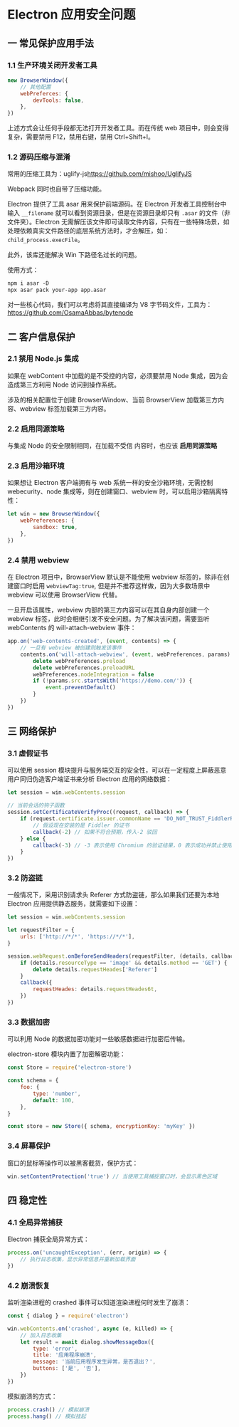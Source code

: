 # Electron 应用安全问题

## 一 常见保护应用手法

### 1.1 生产环境关闭开发者工具

```js
new BrowserWindow({
    // 其他配置
    webPreferces: {
        devTools: false,
    },
})
```

上述方式会让任何手段都无法打开开发者工具。而在传统 web 项目中，则会变得复杂，需要禁用 F12，禁用右键，禁用 Ctrl+Shift+I。

### 1.2 源码压缩与混淆

常用的压缩工具为：uglify-js<https://github.com/mishoo/UglifyJS>

Webpack 同时也自带了压缩功能。

Electron 提供了工具 asar 用来保护前端源码。在 Electron 开发者工具控制台中输入 `__filename` 就可以看到资源目录，但是在资源目录却只有 `.asar` 的文件（非文件夹）。Electron 无需解压该文件即可读取文件内容，只有在一些特殊场景，如处理依赖真实文件路径的底层系统方法时，才会解压，如：`child_process.execFile`。

此外，该库还能解决 Win 下路径名过长的问题。

使用方式：

```txt
npm i asar -D
npx asar pack your-app app.asar
```

对一些核心代码，我们可以考虑将其直接编译为 V8 字节码文件，工具为：<https://github.com/OsamaAbbas/bytenode>

## 二 客户信息保护

### 2.1 禁用 Node.js 集成

如果在 webContent 中加载的是不受控的内容，必须要禁用 Node 集成，因为会造成第三方利用 Node 访问到操作系统。

涉及的相关配置位于创建 BrowserWindow、当前 BrowserView 加载第三方内容、webview 标签加载第三方内容。

### 2.2 启用同源策略

与集成 Node 的安全限制相同，在加载不受信 内容时，也应该 **启用同源策略**

### 2.3 启用沙箱环境

如果想让 Electron 客户端拥有与 web 系统一样的安全沙箱环境，无需控制 webecurity、node 集成等，则在创建窗口、webview 时，可以启用沙箱隔离特性：

```js
let win = new BrowserWindow({
    webPreferences: {
        sandbox: true,
    },
})
```

### 2.4 禁用 webview

在 Electron 项目中，BrowserView 默认是不能使用 webview 标签的，除非在创建窗口时启用 `webviewTag:true`, 但是并不推荐这样做，因为大多数场景中 webview 可以使用 BrowserView 代替。

一旦开启该属性，webview 内部的第三方内容可以在其自身内部创建一个 webview 标签，此时会相继引发不安全问题。为了解决该问题，需要监听 webContents 的 will-attach-webview 事件：

```js
app.on('web-contents-created', (event, contents) => {
    // 一旦有 webview 被创建则触发该事件
    contents.on('will-attach-webview', (event, webPreferences, params) => {
        delete webPreferences.preload
        delete webPreferences.preloadURL
        webPreferences.nodeIntegration = false
        if (!params.src.startsWith('https://demo.com/')) {
            event.preventDefault()
        }
    })
})
```

## 三 网络保护

### 3.1 虚假证书

可以使用 session 模块提升与服务端交互的安全性，可以在一定程度上屏蔽恶意用户同归伪造客户端证书来分析 Electron 应用的网络数据：

```js
let session = win.webContents.session

// 当前会话的钩子函数
session.setCertificateVerifyProc((request, callback) => {
    if (request.certificate.issuer.commonName == 'DO_NOT_TRUST_FiddlerRoot') {
        // 假设现在安装的是 Fiddler 的证书
        callback(-2) // 如果不符合预期，传入-2 驳回
    } else {
        callback(-3) // -3 表示使用 Chromium 的验证结果，0 表示成功并禁止使用证书透明度验证
    }
})
```

### 3.2 防盗链

一般情况下，采用识别请求头 Referer 方式防盗链，那么如果我们还要为本地 Electron 应用提供静态服务，就需要如下设置：

```js
let session = win.webContents.session

let requestFilter = {
    urls: ['http://*/*', 'https://*/*'],
}

session.webRequest.onBeforeSendHeaders(requestFilter, (details, callback) => {
    if (details.resourceType == 'image' && details.method == 'GET') {
        delete details.requestHeades['Referer']
    }
    callback({
        requestHeades: details.requestHeades6t,
    })
})
```

### 3.3 数据加密

可以利用 Node 的数据加密功能对一些敏感数据进行加密后传输。

electron-store 模块内置了加密解密功能：

```js
const Store = require('electron-store')

const schema = {
    foo: {
        type: 'number',
        default: 100,
    },
}

const store = new Store({ schema, encryptionKey: 'myKey' })
```

### 3.4 屏幕保护

窗口的鼠标等操作可以被黑客截货，保护方式：

```js
win.setContentProtection('true') // 当使用工具捕捉窗口时，会显示黑色区域
```

## 四 稳定性

### 4.1 全局异常捕获

Electron 捕获全局异常方式：

```js
process.on('uncaughtException', (err, origin) => {
    // 执行日志收集，显示异常信息并重新加载界面
})
```

### 4.2 崩溃恢复

监听渲染进程的 crashed 事件可以知道渲染进程何时发生了崩溃：

```js
const { dialog } = require('electron')

win.webContents.on('crashed', async (e, killed) => {
    // 加入日志收集
    let result = await dialog.showMessageBox({
        type: 'error',
        title: '应用程序崩溃',
        message: '当前应用程序发生异常，是否退出？',
        buttons: ['是', '否'],
    })
})
```

模拟崩溃的方式：

```js
process.crash() // 模拟崩溃
process.hang() // 模拟挂起
```

